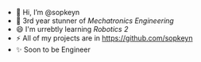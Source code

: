 - 👋 Hi, I’m @sopkeyn
- 🌱 3rd year stunner of *Mechatronics Engineering*
- 😄 I'm urrebtly learning *Robotics 2*
- ⚡ All of my projects are in https://github.com/sopkeyn
- ✨ Soon to be Engineer

<!---
sopkeyn/sopkeyn is a ✨ special ✨ repository because its `README.md` (this file) appears on your GitHub profile.
You can click the Preview link to take a look at your changes.
--->
